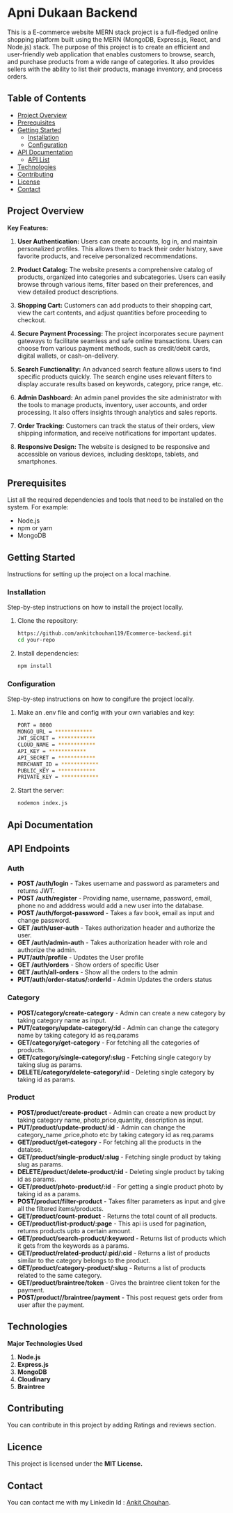 # Apni Dukaan Backend

This is a E-commerce website MERN stack project is a full-fledged online shopping platform built using the MERN (MongoDB, Express.js, React, and Node.js) stack. The purpose of this project is to create an efficient and user-friendly web application that enables customers to browse, search, and purchase products from a wide range of categories. It also provides sellers with the ability to list their products, manage inventory, and process orders.

## Table of Contents

- [Project Overview](#project-overview)
- [Prerequisites](#prerequisites)
- [Getting Started](#getting-started)
  - [Installation](#installation)
  - [Configuration](#configuration)
- [API Documentation](#api-documentation)
  - [API List](#api-list)
- [Technologies](#technologies)
- [Contributing](#contributing)
- [License](#license)
- [Contact](#contact)

## Project Overview

**Key Features:**

1. **User Authentication:** Users can create accounts, log in, and maintain personalized profiles. This allows them to track their order history, save favorite products, and receive personalized recommendations.

2. **Product Catalog:** The website presents a comprehensive catalog of products, organized into categories and subcategories. Users can easily browse through various items, filter based on their preferences, and view detailed product descriptions.

3. **Shopping Cart:** Customers can add products to their shopping cart, view the cart contents, and adjust quantities before proceeding to checkout.

4. **Secure Payment Processing:** The project incorporates secure payment gateways to facilitate seamless and safe online transactions. Users can choose from various payment methods, such as credit/debit cards, digital wallets, or cash-on-delivery.

5. **Search Functionality:** An advanced search feature allows users to find specific products quickly. The search engine uses relevant filters to display accurate results based on keywords, category, price range, etc.

6. **Admin Dashboard:** An admin panel provides the site administrator with the tools to manage products, inventory, user accounts, and order processing. It also offers insights through analytics and sales reports.

7. **Order Tracking:** Customers can track the status of their orders, view shipping information, and receive notifications for important updates.

8. **Responsive Design:** The website is designed to be responsive and accessible on various devices, including desktops, tablets, and smartphones.


## Prerequisites

List all the required dependencies and tools that need to be installed on the system. For example:

- Node.js 
- npm or yarn 
- MongoDB 

## Getting Started

Instructions for setting up the project on a local machine.

### Installation

Step-by-step instructions on how to install the project locally.

1. Clone the repository:
   ```bash
   https://github.com/ankitchouhan119/Ecommerce-backend.git
   cd your-repo
2. Install dependencies:
   ```bash
   npm install

### Configuration

Step-by-step instructions on how to congifure the project locally.

1. Make an .env file and config with your own variables and key:
   ```bash
   PORT = 8000
   MONGO_URL = ************
   JWT_SECRET = ************
   CLOUD_NAME = ************
   API_KEY = ************
   API_SECRET = ************
   MERCHANT_ID = ************
   PUBLIC_KEY = ************
   PRIVATE_KEY = ************
2. Start the server:
   ```bash
   nodemon index.js

## Api Documentation

## API Endpoints

### Auth

- **POST /auth/login** - Takes username and password as parameters and returns JWT.
- **POST /auth/register** - Providing name, username, password, email, phone no and adddress would add a new user into the database.
- **POST /auth/forgot-password** - Takes a fav book, email as input and change password.
- **GET /auth/user-auth** - Takes authorization header and authorize the user.
- **GET /auth/admin-auth** - Takes authorization header with role and authorize the admin.
- **PUT/auth/profile** - Updates the User profile
- **GET /auth/orders** - Show orders of specific User
- **GET /auth/all-orders** - Show all the orders to the admin
- **PUT/auth/order-status/:orderId** - Admin Updates the orders status

### Category 

- **POST/category/create-category** - Admin can create a new category by taking category name as input.
- **PUT/category/update-category/:id** - Admin can change the category name by taking category id as req.params
- **GET/category/get-category** - For fetching all the categories of products.
- **GET/category/single-category/:slug** - Fetching single category by taking slug as params.
- **DELETE/category/delete-category/:id** - Deleting single category by taking id as params.

### Product
- **POST/product/create-product** - Admin can create a new product by taking category name, photo,price,quantity, description as input.
- **PUT/product/update-product/:id** - Admin can change the category_name ,price,photo etc by taking category id as req.params
- **GET/product/get-category** - For fetching all the products in the databse.
- **GET/product/single-product/:slug** - Fetching single product by taking slug as params.
- **DELETE/product/delete-product/:id** - Deleting single product by taking id as params.
- **GET/product/photo-product/:id** - For getting a single product photo by taking id as a params.
- **POST/product/filter-product** - Takes filter parameters as input and give all the filtered items/products.
- **GET/product/count-product** - Returns the total count of all products.
- **GET/product/list-product/:page** - This api is used for pagination, returns products upto a certain amount.
- **GET/product/search-product/:keyword** - Returns list of products which it gets from the keywords as a params.
- **GET/product/related-product/:pid/:cid** - Returns a list of products similar to the category belongs to the product.
- **GET/product/category-product/:slug** - Returns a list of products related to the same category.
- **GET/product/braintree/token** - Gives the braintree client token for the payment.
- **POST/product//braintree/payment** - This post request gets order from user after the payment.


## Technologies

**Major Technologies Used**

1. **Node.js**
2. **Express.js**
3. **MongoDB**
4. **Cloudinary**
5. **Braintree**

## Contributing 

You can contribute in this project by adding Ratings and reviews section.

## Licence 

This project is licensed under the **MIT License.**

## Contact
You can contact me with my Linkedin Id : [Ankit Chouhan](https://www.linkedin.com/in/ankit-chouhan-b41a87206/).


 
